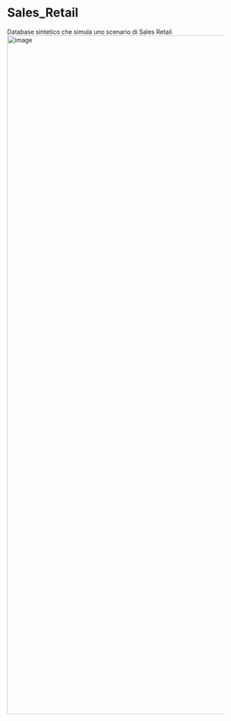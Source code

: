 # Sales_Retail
Database sintetico che simula uno scenario di Sales Retail
<img width="995" height="1575" alt="image" src="https://github.com/user-attachments/assets/c42d7a94-b802-4d6e-94c6-2d9238d4581b" />
